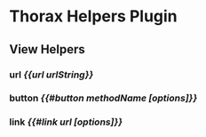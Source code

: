 Thorax Helpers Plugin
=====================

## View Helpers

### url *{{url urlString}}*

### button *{{\#button methodName [options]}}*

### link *{{\#link url [options]}}*